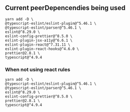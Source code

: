 ## Current peerDepencendies being used

```
yarn add -D \
@typescript-eslint/eslint-plugin@^5.46.1 \
@typescript-eslint/parser@^5.46.1 \
eslint@^8.29.0 \
eslint-config-prettier@^8.5.0 \
eslint-plugin-jsx-a11y@^6.6.1 \
eslint-plugin-react@^7.31.11 \
eslint-plugin-react-hooks@^4.6.0 \
prettier@2.8.1 \
typescript@^4.9.4
```

### When not using react rules

```
yarn add -D \
@typescript-eslint/eslint-plugin@^5.46.1 \
@typescript-eslint/parser@^5.46.1 \
eslint@^8.29.0 \
eslint-config-prettier@^8.5.0 \
prettier@2.8.1 \
typescript@^4.9.4
```
